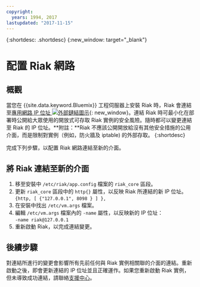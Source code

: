 ```yaml
---
copyright:
  years: 1994, 2017
lastupdated: "2017-11-15"
---
```

{:shortdesc: .shortdesc}
{:new_window: target="_blank"}

# 配置 Riak 網路

## 概觀

當您在 {{site.data.keyword.Bluemix}} 工程伺服器上安裝 Riak 時，Riak 會連結至[專用網路 IP 位址 ![外部鏈結圖示](../../icons/launch-glyph.svg "外部鏈結圖示")](http://www.softlayer.com/about/datacenters/rack-architecture){: new_window}。連結 Riak 時可最小化在部署時公開給大眾使用的開放式可存取 Riak 實例的安全風險。隨時都可以變更連結至 Riak 的 IP 位址。**附註：**Riak 不應該公開開放給沒有其他安全措施的公用介面，而是限制對實例（例如，防火牆及 iptable) 的外部存取。
{:shortdesc}

完成下列步驟，以配置 Riak 網路連結至新的介面。

## 將 Riak 連結至新的介面

1. 移至安裝中 `/etc/riak/app.config` 檔案的 `riak_core` 區段。
2. 更新 `riak_core` 區段中的 `http{}` 屬性，以反映 Riak 所連結的新 IP 位址。<br/>`{http, [ {"127.0.0.1", 8098 } ] },`
3. 在安裝中找出 `/etc/vm.args` 檔案。
4. 編輯 `/etc/vm.args` 檔案內的 `-name` 屬性，以反映新的 IP 位址：<br/>`-name riak@127.0.0.1`
5. 重新啟動 Riak，以完成連結變更。

## 後續步驟

對連結所進行的變更會影響所有先前任何與 Riak 實例相關聯的介面的連結。重新啟動之後，即會更新連結的 IP 位址並且正確運作。如果您重新啟動 Riak 實例，但未導致成功連結，請聯絡[支援中心](/general/support.html)。
